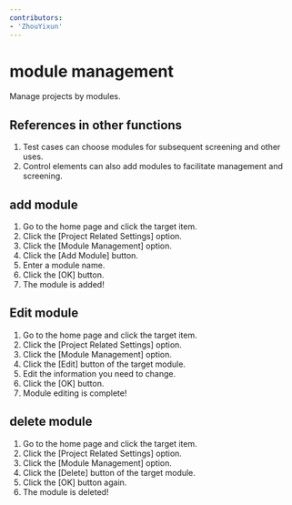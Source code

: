 ```yaml
---
contributors:
- 'ZhouYixun'
---
```


# module management

Manage projects by modules.

## References in other functions
1. Test cases can choose modules for subsequent screening and other uses.
2. Control elements can also add modules to facilitate management and screening.

## add module

1. Go to the home page and click the target item.
2. Click the [Project Related Settings] option.
3. Click the [Module Management] option.
4. Click the [Add Module] button.
5. Enter a module name.
6. Click the [OK] button.
7. The module is added!

## Edit module

1. Go to the home page and click the target item.
2. Click the [Project Related Settings] option.
3. Click the [Module Management] option.
4. Click the [Edit] button of the target module.
5. Edit the information you need to change.
6. Click the [OK] button.
7. Module editing is complete!

## delete module

1. Go to the home page and click the target item.
2. Click the [Project Related Settings] option.
3. Click the [Module Management] option.
4. Click the [Delete] button of the target module.
5. Click the [OK] button again.
6. The module is deleted!
